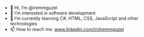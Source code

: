 - 👋 Hi, I’m @iremmguzel
- 👀 I’m interested in software development
- 🌱 I’m currently learning C#, HTML, CSS, JavaScript and other technologies
- 📫 How to reach me: www.linkedin.com/in/iremmguzel

<!---
iremmguzel/iremmguzel is a ✨ special ✨ repository because its `README.md` (this file) appears on your GitHub profile.
You can click the Preview link to take a look at your changes.
--->

